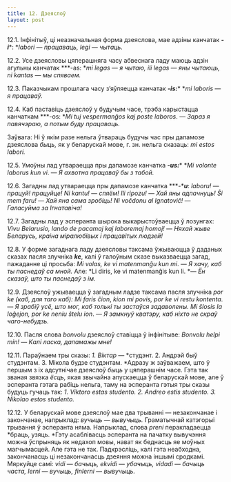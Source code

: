 ```yaml
---
title: 12. Дзеяслоў
layout: post
---
```



12.1. Інфінітыў, ці неазначальная форма дзеяслова, мае адзіны канчатак
***-i****: **labori* — *працаваць, legi* — *чытаць.*

12.2. Усе дзеясловы цяперашняга часу абвеснага ладу маюць адзін
агульны канчатак ***-as: **mi legas* — *я* *чытаю, ili legas* —
*яны чытаюць, ni kantas* — *мы спяваем.*

12.3. Паказчыкам прошлага часу з’яўляецца канчатак ***-is:**** **mi
laboris* — *я* *працаваў.*

12.4. Каб паставіць дзеяслоў у будучым часе, трэба карыстацца
канчаткам ***-os: **Mi tuj vespermanĝos kaj poste laboros*. —
*Зараз я павячэраю, а потым буду працаваць.*

Заўвага: Ні ў якім разе нельга ўтвараць будучы час пры дапамозе
дзеяслова *быць,* як у беларускай мове, г. зн. нельга сказаць:
*mi estos labori.*

12.5. Умоўны лад утвараецца пры дапамозе канчатка ***-us:**** **Mi
volonte laborus kun vi*. — *Я ахвотна працаваў бы з табой.*

12.6. Загадны лад утвараецца пры дапамозе канчатка ***-****u***:
*laboru!* — *працуй! працуйце!* *Ni kantu!* — *спяём! Ili
ripozu!* — *Хай яны адпачнуць! Ŝi mem faru!* — *Хай яна сама
зробіць! Ni voĉdonu al Ignatoviĉ!* — *Галасуйма за
Ігнатавіча!*

12.7. Загадны лад у эсперанта шырока выкарыстоўваецца ў лозунгах:
*Vivu Belarusio, lando de pacamaj kaj laboremaj homoj!* — *Няхай жыве
Беларусь, краіна міралюбівых і працавітых людзей!*

12.8. У форме загаднага ладу дзеясловы таксама ўжываюцца ў даданых
сказах пасля злучніка ***ke***, калі ў галоўным сказе выказваецца
загад, пажаданне ці просьба: *Mi volas, ke vi matenmanĝu kun mi*. —
*Я хачу, каб ты паснедаў са мной.* Але: *Li diris, ke vi matenmanĝis
kun li. *— *Ён сказаў, што ты паснедаў з ім.*

12.9. Дзеяслоў ужываецца ў загадным ладзе таксама пасля злучніка *por
ke (каб, для таго каб): Mi faris ĉion*, *kion mi povis, por ke vi
restu kontenta*. — *Я зрабіў усё, што мог, каб толькі ты застаўся
задаволены. Mi ŝlosis la loĝejon, por ke neniu ŝtelu ion*. — *Я
замкнуў кватэру, каб ніхто не скраў чаго-небудзь.*

12.10. Пасля слова *bonvolu* дзеяслоў ставіцца ў інфінітыве: *Bonvolu
helpi min!* — *Калі ласка, дапамажы мне!*

12.11. Параўнаем тры сказы: *1. Віктар* — *студэнт. 2. Андрэй быў
студэнтам. 3. Мікола будзе студэнтам. *Адразу ж заўважаем, што ў
першым з іх адсутнічае дзеяслоў *быць* у цяперашнім часе. Гэта так
званая звязка *ёсць,* якая звычайна апускаецца ў беларускай мове,
але ў эсперанта гэтага рабіць нельга, таму на эсперанта гэтыя тры
сказы будуць гучаць так: *1. Viktoro estas studento. 2. Andreo
estis studento. 3. Nikolao estos studento.*

12.12. У беларускай мове дзеяслоў мае два трыванні — незакончанае і
закончанае, напрыклад: *вучыць* — *вывучыць.* Граматычнай катэгорыі
трывання ў эсперанта няма. Напрыклад, слова *preni* перакладаецца
*браць, узяць. *Гэту асаблівасць эсперанта на пачатку вывучэння
можна ўспрыняць як недахоп мовы, нават як беднасць яе моўных
магчымасцей. Але гэта не так. Падкрэсліць, калі гэта неабходна,
закончанасць ці незакончанасць дзеяння можна іншымі сродкамі. Мяркуйце
самі: *vidi* — *бачыць, ekvidi* — *убачыць, vidadi* — *бачыць часта,
lerni* — *вучыць, finlerni* — *вывучыць.*

